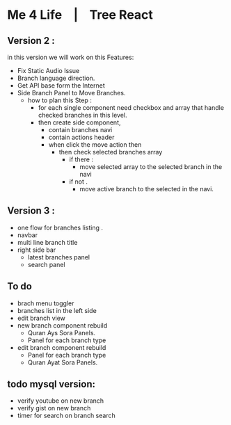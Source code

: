 # Me 4 Life &nbsp;&nbsp; | &nbsp;&nbsp;  Tree React

## Version 2 : 
in this version we will work on this Features: 
- Fix Static Audio Issue
- Branch language direction. 
- Get API base form the Internet  
- Side Branch Panel to Move Branches. 
    - how to plan this Step : 
        - for each single component need checkbox and array that handle checked branches in this level. 
        - then create side component, 
          - contain branches navi 
          - contain actions header 
          - when click the move action then 
            - then check selected branches array 
              - if there : 
                - move selected array to the selected branch in the navi 
              - if not . 
                - move active branch to the selected in the navi.


## Version 3 : 
- one flow for branches listing . 
- navbar
- multi line branch title 
- right side bar 
  - latest branches panel
  - search panel


## To do
- brach menu toggler
- branches list in the left side
- edit branch view
- new branch component rebuild
  - Quran Ays Sora Panels.
  - Panel for each branch type
- edit branch component rebuild 
  - Panel for each branch type
  - Quran Ayat Sora Panels.


## todo mysql version:
- verify youtube on new branch
- verify gist on new branch
- timer for search on branch search